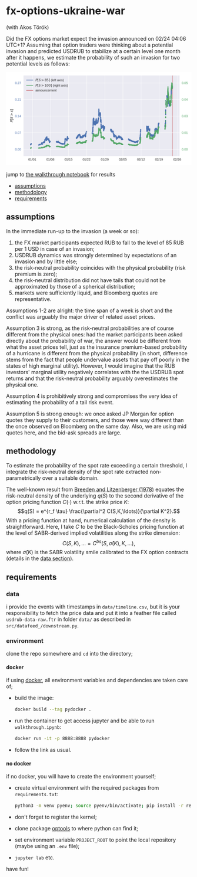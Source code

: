 # fx-options-ukraine-war

(with Akos Török)

Did the FX options market expect the invasion announced on 02/24 04:06 UTC+1? 
Assuming that option traders were thinking about a potential invasion and predicted 
USDRUB to stabilize at a certain level one month after it happens, 
we estimate the probability of such an invasion for two potential levels as follows:

![probability of invasion](./output/figures/prob.png "probability of invasion")

jump to [the walkthrough notebook](./walkthrough.ipynb) for results

* [assumptions](#assumptions)
* [methodology](#methodology)
* [requirements](#requirements)

## assumptions
In the immediate run-up to the invasion (a week or so):
1. the FX market participants expected RUB to fall to the level of 85 RUB per 1 USD in case of an invasion;
1. USDRUB dynamics was strongly determined by expectations of an invasion and by little else;
1. the risk-neutral probability coincides with the physical probability (risk premium is zero);
1. the risk-neutral distribution did not have tails that could not be approximated by those of a spherical distribution;
1. markets were sufficiently liquid, and Bloomberg quotes are representative.

Assumptions 1-2 are alright: the time span of a week is short and the 
conflict was arguably the major driver of related asset prices. 

Assumption 3 is strong, as the risk-neutral probabilities are of course 
different from the physical ones: had the market participants been asked 
directly about the probability of war, the answer would be different from what 
the asset prices tell, just as the insurance premium-based probability of a 
hurricane is different from the physical probability (in short, difference 
stems from the fact that people undervalue assets that pay off poorly in the 
states of high marginal utility). However, I would imagine that the RUB 
investors' marginal utility negatively correlates with the the USDRUB spot 
returns and that the risk-neutral probability arguably overestimates the 
physical one.

Assumption 4 is prohibitively strong and compromises the very idea of 
estimating the probability of a tail risk event.

Assumption 5 is strong enough: we once asked JP Morgan for option quotes they 
supply to their customers, and those were way different than the once observed 
on Bloomberg on the same day. Also, we are using mid quotes here, and the 
bid-ask spreads are large.

## methodology
To estimate the probability of the spot rate exceeding a certain threshold, I integrate the risk-neutral density of the spot rate extracted non-parametrically over a suitable domain.

The well-known result from [Breeden and Litzenberger (1978)](https://www.jstor.org/stable/2352653?seq=1#metadata_info_tab_contents) equates the risk-neutral density of the underlying $q(S)$ to the second derivative of the option pricing function $C(\cdot)$ w.r.t. the strike price $K$:
$$q(S) = e^{r_f \tau} \frac{\partial^2 C(S,K,\ldots)}{\partial K^2}.$$
With a pricing function at hand, numerical calculation of the density is straightforward. Here, I take $C$ to be the Black-Scholes pricing function at the level of SABR-derived implied volatilities along the strike dimension:
$$C(S, K), \ldots = C^{bs}(S, \hat{\sigma}(K), K, \ldots),$$
where $\hat{\sigma}(K)$ is the SABR volatility smile calibrated to the FX option contracts (details in the [data section](#data)).

## requirements
### data

i provide the events with timestamps in `data/timeline.csv`, but it is your responsibility to fetch the price data and put it into 
a feather file called `usdrub-data-raw.ftr` in folder `data/` as described in `src/datafeed_/downstream.py`. 

### environment
clone the repo somewhere and `cd` into the directory;

#### docker

if using [docker](https://www.docker.com/), all environment variables and dependencies are taken care of;
* build the image:
  ```bash
  docker build --tag pydocker .
  ```
* run the container to get access jupyter and be able to run `walkthrough.ipynb`:
  ```bash
  docker run -it -p 8888:8888 pydocker
  ```
* follow the link as usual.

#### no docker
if no docker, you will have to create the environment yourself; 
* create virtual environment with the required packages from `requirements.txt`: 
  ```bash
  python3 -m venv pyenv; source pyenv/bin/activate; pip install -r requirements.txt
  ```

* don't forget to register the kernel; 
* clone package [optools](https://github.com/ipozdeev/optools) to where python can find it; 
* set environment variable `PROJECT_ROOT` to point the local repository (maybe using an `.env` file);
* `jupyter lab` etc.

have fun!